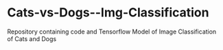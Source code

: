 # Cats-vs-Dogs--Img-Classification
Repository containing code and Tensorflow Model of Image Classification of Cats and Dogs
